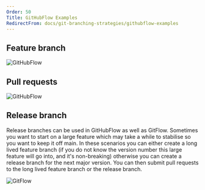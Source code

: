 ```yaml
---
Order: 50
Title: GitHubFlow Examples
RedirectFrom: docs/git-branching-strategies/githubflow-examples
---
```


## Feature branch

![GitHubFlow](/docs/img/githubflow_feature-branch.png)

## Pull requests

![GitHubFlow](/docs/img/githubflow_pull-request.png)

## Release branch

Release branches can be used in GitHubFlow as well as GitFlow. Sometimes you
want to start on a large feature which may take a while to stabilise so you want
to keep it off main. In these scenarios you can either create a long lived
feature branch (if you do not know the version number this large feature will go
into, and it's non-breaking) otherwise you can create a release branch for the
next major version. You can then submit pull requests to the long lived feature
branch or the release branch.

![GitFlow](/docs/img/githubflow_release-branch.png)
